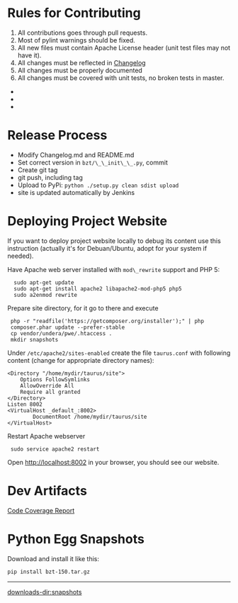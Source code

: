 

# Rules for Contributing
 1. All contributions goes through pull requests.
 1. Most of pylint warnings should be fixed.
 1. All new files must contain Apache License header (unit test files may not have it).
 1. All changes must be reflected in [Changelog](Changelog)
 1. All changes must be properly documented 
 1. All changes must be covered with unit tests, no broken tests in master.
  - [](https://api.travis-ci.org/Blazemeter/taurus.svg) 
  - [](https://ci.appveyor.com/api/projects/status/github/Blazemeter/taurus?svg=true&ext=.svg) 
  - [](https://scrutinizer-ci.com/g/Blazemeter/taurus/badges/quality-score.png?b=master&ext=.svg)
 
# Release Process
 - Modify Changelog.md and README.md
 - Set correct version in `bzt/\_\_init\_\_.py`, commit
 - Create git tag
 - git push, including tag
 - Upload to PyPi: `python ./setup.py clean sdist upload`
 - site is updated automatically by Jenkins
 
# Deploying Project Website

If you want to deploy project website locally to debug its content use this instruction (actually it's for Debuan/Ubuntu, adopt for your system if needed).   

Have Apache web server installed with  `mod\_rewrite` support and PHP 5:
```
  sudo apt-get update
  sudo apt-get install apache2 libapache2-mod-php5 php5
  sudo a2enmod rewrite
```
Prepare site directory, for it go to there and execute
```
 php -r "readfile('https://getcomposer.org/installer');" | php
 composer.phar update --prefer-stable
 cp vendor/undera/pwe/.htaccess .
 mkdir snapshots
``` 
Under `/etc/apache2/sites-enabled` create the file `taurus.conf` with following content (change for appropriate directory names):
```
<Directory "/home/mydir/taurus/site">
    Options FollowSymlinks
    AllowOverride All
    Require all granted
</Directory>
Listen 8002
<VirtualHost _default_:8002>
        DocumentRoot /home/mydir/taurus/site
</VirtualHost>
```
Restart Apache webserver 
```
 sudo service apache2 restart
```
Open [http://localhost:8002](http://localhost:8002) in your browser, you should see our website.

# Dev Artifacts
[Code Coverage Report](/coverage/)

# Python Egg Snapshots

Download and install it like this:
```bash
pip install bzt-150.tar.gz
```

----

<downloads-dir:snapshots>